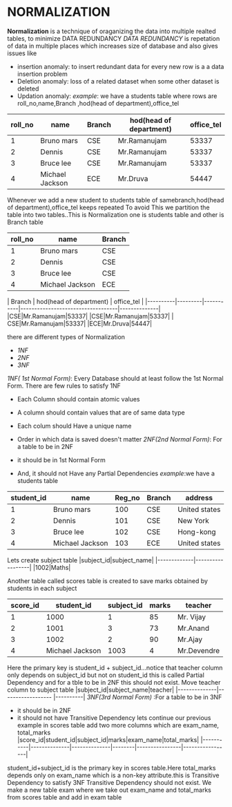 #  NORMALIZATION
**Normalization** is a technique of oraganizing the data into multiple realted tables, to minimize DATA REDUNDANCY
*DATA REDUNDANCY* is repetation of data in multiple places which increases size of database
and also gives issues like
+ insertion anomaly: to insert redundant data for every new row is a a data insertion problem
+ Deletion anomaly: loss of a related dataset when some other dataset is deleted
+ Updation anomaly:
*example*:
we have a students table where rows are roll_no,name,Branch ,hod(head of department),office_tel



| roll_no | name | Branch | hod(head of department) | office_tel |
|----------|---------|-----------|-----------------------------------|--------------|  
|1| Bruno mars|CSE|Mr.Ramanujam|53337|
|2| Dennis|CSE|Mr.Ramanujam|53337|
|3|Bruce lee| CSE| Mr.Ramanujam|53337|
|4|Michael Jackson|ECE|Mr.Druva|54447|


Whenever we add a new student to students table  of samebranch,hod(head of department),office_tel keeps repeated
To avoid This we partition the table into two tables..This is Normalization
one is  students table and other is Branch table                             



| roll_no | name | Branch |
|----------|---------|------|
|1| Bruno mars|CSE|
|2| Dennis|CSE|
|3|Bruce lee| CSE|
|4|Michael Jackson|ECE|



| Branch | hod(head of department) | office_tel |
|----------|---------|-----------|-----------------------------------|--------------|  
|CSE|Mr.Ramanujam|53337|
|CSE|Mr.Ramanujam|53337|
| CSE|Mr.Ramanujam|53337|
|ECE|Mr.Druva|54447|



there are  different types of Normalization
+ *1NF*
+ *2NF*
+ *3NF*

*1NF( 1st Normal Form)*: Every Database should at least follow the  1st Normal Form. There are few rules to satisfy 1NF
+ Each Column should contain atomic values

+ A column should contain values that are of same data type

+ Each colum should Have a unique name

+ Order in which data is saved doesn't matter
*2NF(2nd  Normal Form)*: For a table to be in  2NF
+ it should be in 1st Normal Form
+ And, it should not Have any Partial Dependencies
*example*:we have a students table



| student_id | name | Reg_no | Branch | address |
|----------|---------|-----------|-----------------------------------|--------------|  
|1| Bruno mars|100|CSE|United states|
|2| Dennis|101|CSE|New York|
|3|Bruce lee| 102| CSE|Hong-kong|
|4|Michael Jackson|103|ECE|United states|  
Lets create subject table
|subject_id|subject_name|
|-------------|------------------|
|1002|Maths|
  
Another table called scores table is created to save marks obtained by students in each subject



| score_id |student_id | subject_id | marks| teacher|
|----------|---------|-----------|-----------------------------------|--------------|  
|1| 1000|1|85|Mr. Vijay|
|2|1001|3|73|Mr.Anand|
|3|1002| 2| 90|Mr.Ajay|
|4|Michael Jackson|1003|4|Mr.Devendre|
Here the primary key is student_id + subject_id...notice that teacher column only depends on subject_id but not on student_id  this is called Partial Dependency and for a tble to be in 2NF this should not exist.
Move teacher column to subject table
 |subject_id|subject_name|teacher|
|--------------|------------------ |----------|
*3NF(3rd Normal Form)* :For a table to be in 3NF
+ it should be in 2NF
+ it should not have Transitive Dependency
lets continue our previous example
in scores table add two more columns which are exam_name, total_marks
|score_id|student_id|subject_id|marks|exam_name|total_marks|
|-----------|--------------|--------------|--------|----------------|-----------------|

student_id+subject_id is the primary key in scores table.Here total_marks depends only on exam_name which is a non-key attribute.this is Transitive Dependency
to satisfy 3NF Transitive Dependency should not exist. We make a new table exam where we take out exam_name and total_marks from scores table and add in exam table
